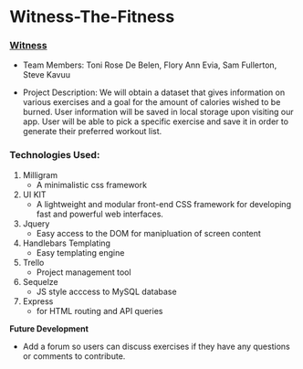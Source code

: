 # Witness-The-Fitness

### [Witness](https://witness-the-fitness.herokuapp.com/)

- Team Members: 
  Toni Rose De Belen, Flory Ann Evia,
Sam Fullerton, Steve Kavuu




- Project Description: We will obtain a dataset that gives information on various exercises and a goal for the amount of calories wished to be burned. User information will be saved in local storage upon visiting our app. User will be able to pick a specific exercise and save it in order to generate their preferred workout list. 

    

### Technologies Used: 
1. Milligram
    - A minimalistic css framework
2. UI KIT
   - A lightweight and modular front-end CSS framework
for developing fast and powerful web interfaces.
3. Jquery
    - Easy access to the DOM for manipluation of screen content
4. Handlebars Templating
    - Easy templating engine
5. Trello
    - Project management tool
6. Sequelze
    - JS style acccess to MySQL database
7. Express
    - for HTML routing and API queries


**Future Development**
- Add a forum so users can discuss exercises if they have any questions or comments to contribute.
  
